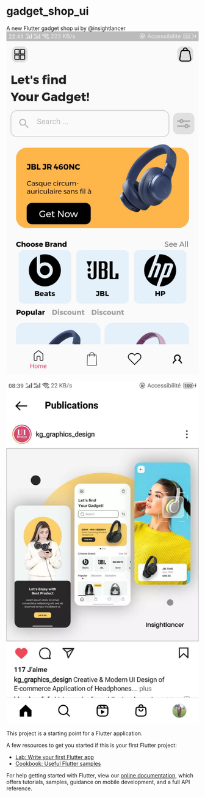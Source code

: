 # gadget_shop_ui

A new Flutter gadget shop ui by  @insightlancer
![alt text](https://github.com/fofe00/gadget_shop_ui/blob/master/sreens/photo_2022-06-03_21-45-03.jpg)

![alt text](https://github.com/fofe00/gadget_shop_ui/blob/master/sreens/photo_2022-06-02_18-46-24.jpg)



This project is a starting point for a Flutter application.

A few resources to get you started if this is your first Flutter project:

- [Lab: Write your first Flutter app](https://flutter.dev/docs/get-started/codelab)
- [Cookbook: Useful Flutter samples](https://flutter.dev/docs/cookbook)

For help getting started with Flutter, view our
[online documentation](https://flutter.dev/docs), which offers tutorials,
samples, guidance on mobile development, and a full API reference.

